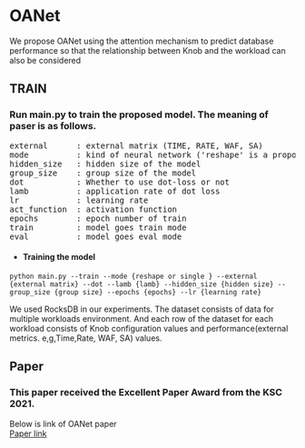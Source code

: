 # OANet
We propose OANet using the attention mechanism to predict database performance so that the relationship between Knob and the workload can also be considered

## TRAIN
### Run main.py to train the proposed model. The meaning of paser is as follows. 
<pre>
external      : external matrix (TIME, RATE, WAF, SA)
mode          : kind of neural network ('reshape' is a proposed model, 'single'is a single layer neural network)
hidden_size   : hidden size of the model
group_size    : group size of the model
dot           : Whether to use dot-loss or not
lamb          : application rate of dot loss
lr            : learning rate
act_function  : activation function
epochs        : epoch number of train
train         : model goes train mode
eval          : model goes eval mode
</pre>
* #### Training the model
```
python main.py --train --mode {reshape or single } --external {external matrix} --dot --lamb {lamb} --hidden_size {hidden size} --group_size {group size} --epochs {epochs} --lr {learning rate}
```

We used RocksDB in our experiments.
The dataset consists of data for multiple workloads environment.
And each row of the dataset for each workload consists of Knob configuration values and performance(external metrics. e,g,Time,Rate, WAF, SA) values.

## Paper
### This paper received the Excellent Paper Award from the KSC 2021.
Below is link of OANet paper\
[Paper link](https://www.dbpia.co.kr/pdf/pdfView.do?nodeId=NODE11035616&mark=0&useDate=&ipRange=N&accessgl=Y&language=ko_KR&hasTopBanner=true)
